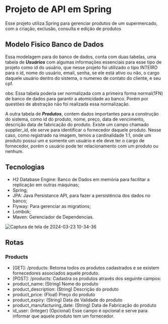 # Projeto de API em Spring

Esse projeto utiliza Spring para gerenciar produtos de um supermercado, com a criação, exclusão, consulta e edição de produtos

## Modelo Fisico Banco de Dados
Essa modelagem para do banco de dados, conta com duas tabelas, uma tabela de ***Usuários*** com algumas informações essenciais para esse tipo de projeto como id do usuário, que nesse projeto foi utilizado o tipo INTEIRO para o id, nome do usuário, email, senha, se ele está ativo ou não, o cargo daquele usuário dentro do sistema, o numereo de contato do cliente, e seu cpf.

obs: Essa tabela poderia ser normalizada com a primeira forma normal(1FN) de banco de dados para garantir a atomicidade ao banco. 
Porém por questões de abstração não foi realizada essa normalização.

A outra tabela de ***Produtos***, contem dados importantes para a construção do sistema, como id do produto, nome, preço, data de vencimento, descrição data de fabricação do produto. Existe um campo chamado supplier_id, ele serve para identificar o fornecedor daquele produto. Nesse caso, como registrado na imagem, temos a cardinalidade 1:1, onde um produto possui um e somente um usuário e ele deve ter o cargo de fornecedor, porém o usuário pode ter relacionamento com um produto ou nenhum. 

## Tecnologias
  - H2 Database Engine: Banco de Dados em memória para facilitar a replicação em outras máquinas;
  - Spring;
  - JPA: Java Persistance API, para fazer a persistência dos dados no banco;
  - Flyway: Para gerenciar as migrations;
  - Lombok;
  - Maven: Gerenciador de Dependencias.

![Captura de tela de 2024-03-23 10-34-36](https://github.com/lucasao98/api-supermarket/assets/53714997/90c9a7c2-a6d9-443b-8cf5-ccd45f9b4685)

## Rotas

### Products
  - [GET]: /products: Retorna todos os produtos cadastrados e se existem fornecedores associados aquele produto.
  - [POST]: /products: Cadastra os produtos através dos seguinte campos:
  - product_name: (String) Nome do produto
  - product_description: (String) Descrição do produto
  - product_price: (Float) Preço do produto
  - product_expiry: (String) Data de Validade do produto
  - product_manufacturing_date: (String)  Data de Fabricação do produto
  - id_user: (Integer) (Opcional) Esse campo é opcional e serve para informar que aquele produto tem um fornecedor.
